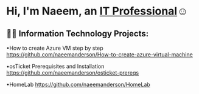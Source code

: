 <h1>Hi, I'm Naeem, an <a href=https://www.linkedin.com/feed/>IT Professional</a>☺</h1>

<h2>👨‍💻 Information Technology Projects:</h2>

•How to create Azure VM step by step
https://github.com/naeemanderson/How-to-create-azure-virtual-machine

•osTicket Prerequisites and Installation 
https://github.com/naeemanderson/osticket-prereqs

•HomeLab
https://github.com/naeemanderson/HomeLab

